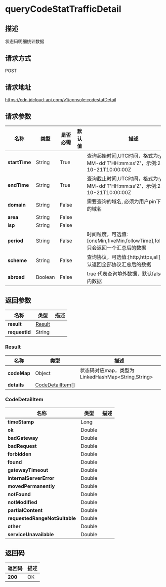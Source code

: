 # queryCodeStatTrafficDetail


## 描述
状态码明细统计数据

## 请求方式
POST

## 请求地址
https://cdn.jdcloud-api.com/v1/console:codestatDetail


## 请求参数
|名称|类型|是否必需|默认值|描述|
|---|---|---|---|---|
|**startTime**|String|True| |查询起始时间,UTC时间，格式为:yyyy-MM-dd'T'HH:mm:ss'Z'，示例:2018-10-21T10:00:00Z|
|**endTime**|String|True| |查询截止时间,UTC时间，格式为:yyyy-MM-dd'T'HH:mm:ss'Z'，示例:2018-10-21T10:00:00Z|
|**domain**|String|False| |需要查询的域名, 必须为用户pin下有权限的域名|
|**area**|String|False| | |
|**isp**|String|False| | |
|**period**|String|False| |时间粒度，可选值:[oneMin,fiveMin,followTime],followTime只会返回一个汇总后的数据|
|**scheme**|String|False| |查询协议，可选值:[http,https,all],传空默认返回全部协议汇总后的数据|
|**abroad**|Boolean|False| |true 代表查询境外数据，默认false查询境内数据|


## 返回参数
|名称|类型|描述|
|---|---|---|
|**result**|[Result](querycodestattrafficdetail#result)| |
|**requestId**|String| |

### <div id="Result">Result</div>
|名称|类型|描述|
|---|---|---|
|**codeMap**|Object|状态码对应map，类型为LinkedHashMap<String,String>|
|**details**|[CodeDetailItem[]](querycodestattrafficdetail#codedetailitem)| |
### <div id="CodeDetailItem">CodeDetailItem</div>
|名称|类型|描述|
|---|---|---|
|**timeStamp**|Long| |
|**ok**|Double| |
|**badGateway**|Double| |
|**badRequest**|Double| |
|**forbidden**|Double| |
|**found**|Double| |
|**gatewayTimeout**|Double| |
|**internalServerError**|Double| |
|**movedPermanently**|Double| |
|**notFound**|Double| |
|**notModified**|Double| |
|**partialContent**|Double| |
|**requestedRangeNotSuitable**|Double| |
|**other**|Double| |
|**serviceUnavailable**|Double| |

## 返回码
|返回码|描述|
|---|---|
|**200**|OK|
